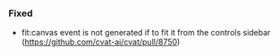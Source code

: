 ### Fixed

- fit:canvas event is not generated if to fit it from the controls sidebar
  (<https://github.com/cvat-ai/cvat/pull/8750>)

